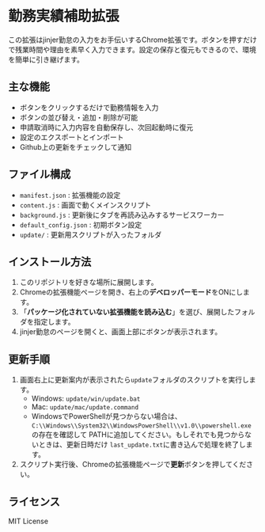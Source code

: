 # 勤務実績補助拡張

この拡張はjinjer勤怠の入力をお手伝いするChrome拡張です。ボタンを押すだけで残業時間や理由を素早く入力できます。設定の保存と復元もできるので、環境を簡単に引き継げます。

## 主な機能
- ボタンをクリックするだけで勤務情報を入力
- ボタンの並び替え・追加・削除が可能
- 申請取消時に入力内容を自動保存し、次回起動時に復元
- 設定のエクスポートとインポート
- Github上の更新をチェックして通知

## ファイル構成
- `manifest.json` : 拡張機能の設定
- `content.js` : 画面で動くメインスクリプト
- `background.js` : 更新後にタブを再読み込みするサービスワーカー
- `default_config.json` : 初期ボタン設定
- `update/` : 更新用スクリプトが入ったフォルダ

## インストール方法
1. このリポジトリを好きな場所に展開します。
2. Chromeの拡張機能ページを開き、右上の**デベロッパーモード**をONにします。
3. 「**パッケージ化されていない拡張機能を読み込む**」を選び、展開したフォルダを指定します。
4. jinjer勤怠のページを開くと、画面上部にボタンが表示されます。

## 更新手順
1. 画面右上に更新案内が表示されたら`update`フォルダのスクリプトを実行します。
   - Windows: `update/win/update.bat`
   - Mac: `update/mac/update.command`
   - WindowsでPowerShellが見つからない場合は、`C:\\Windows\\System32\\WindowsPowerShell\\v1.0\\powershell.exe`の存在を確認して
     PATHに追加してください。もしそれでも見つからないときは、更新日時だけ
     `last_update.txt`に書き込んで処理を終了します。
2. スクリプト実行後、Chromeの拡張機能ページで**更新**ボタンを押してください。

## ライセンス
MIT License
